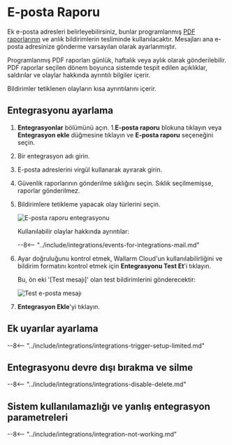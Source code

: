 # E-posta Raporu

Ek e-posta adresleri belirleyebilirsiniz, bunlar programlanmış [PDF raporlarının](../../../user-guides/search-and-filters/custom-report.md) ve anlık bildirimlerin tesliminde kullanılacaktır. Mesajları ana e-posta adresinize gönderme varsayılan olarak ayarlanmıştır.

Programlanmış PDF raporları günlük, haftalık veya aylık olarak gönderilebilir. PDF raporlar seçilen dönem boyunca sistemde tespit edilen açıklıklar, saldırılar ve olaylar hakkında ayrıntılı bilgiler içerir.

Bildirimler tetiklenen olayların kısa ayrıntılarını içerir.

## Entegrasyonu ayarlama

1. **Entegrasyonlar** bölümünü açın.
1.**E-posta raporu** blokuna tıklayın veya **Entegrasyon ekle** düğmesine tıklayın ve **E-posta raporu** seçeneğini seçin.
1. Bir entegrasyon adı girin.
1. E-posta adreslerini virgül kullanarak ayırarak girin.
1. Güvenlik raporlarının gönderilme sıklığını seçin. Sıklık seçilmemişse, raporlar gönderilmez.
1. Bildirimlere tetikleme yapacak olay türlerini seçin.

    ![E-posta raporu entegrasyonu](../../../images/user-guides/settings/integrations/add-email-report-integration.png)

    Kullanılabilir olaylar hakkında ayrıntılar:

    --8<-- "../include/integrations/events-for-integrations-mail.md"

1. Ayar doğruluğunu kontrol etmek, Wallarm Cloud'un kullanılabilirliğini ve bildirim formatını kontrol etmek için **Entegrasyonu Test Et**'i tıklayın.

    Bu, ön eki '[Test mesajı]' olan test bildirimlerini gönderecektir:

    ![Test e-posta mesajı](../../../images/user-guides/settings/integrations/test-email-scope-changed.png)

1. **Entegrasyon Ekle**'yi tıklayın.

## Ek uyarılar ayarlama

--8<-- "../include/integrations/integrations-trigger-setup-limited.md"

## Entegrasyonu devre dışı bırakma ve silme

--8<-- "../include/integrations/integrations-disable-delete.md"

## Sistem kullanılamazlığı ve yanlış entegrasyon parametreleri

--8<-- "../include/integrations/integration-not-working.md"
